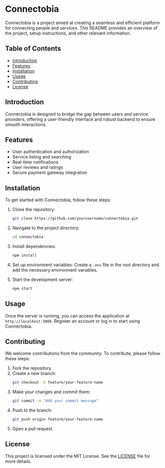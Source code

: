 # Connectobia

Connectobia is a project aimed at creating a seamless and efficient platform for connecting people and services. This README provides an overview of the project, setup instructions, and other relevant information.

## Table of Contents
- [Introduction](#introduction)
- [Features](#features)
- [Installation](#installation)
- [Usage](#usage)
- [Contributing](#contributing)
- [License](#license)

## Introduction
Connectobia is designed to bridge the gap between users and service providers, offering a user-friendly interface and robust backend to ensure smooth interactions.

## Features
- User authentication and authorization
- Service listing and searching
- Real-time notifications
- User reviews and ratings
- Secure payment gateway integration

## Installation
To get started with Connectobia, follow these steps:

1. Clone the repository:
    ```bash
    git clone https://github.com/yourusername/connectobia.git
    ```
2. Navigate to the project directory:
    ```bash
    cd connectobia
    ```
3. Install dependencies:
    ```bash
    npm install
    ```
4. Set up environment variables:
    Create a `.env` file in the root directory and add the necessary environment variables.

5. Start the development server:
    ```bash
    npm start
    ```

## Usage
Once the server is running, you can access the application at `http://localhost:3000`. Register an account or log in to start using Connectobia.

## Contributing
We welcome contributions from the community. To contribute, please follow these steps:

1. Fork the repository.
2. Create a new branch:
    ```bash
    git checkout -b feature/your-feature-name
    ```
3. Make your changes and commit them:
    ```bash
    git commit -m "Add your commit message"
    ```
4. Push to the branch:
    ```bash
    git push origin feature/your-feature-name
    ```
5. Open a pull request.

## License
This project is licensed under the MIT License. See the [LICENSE](LICENSE) file for more details.
